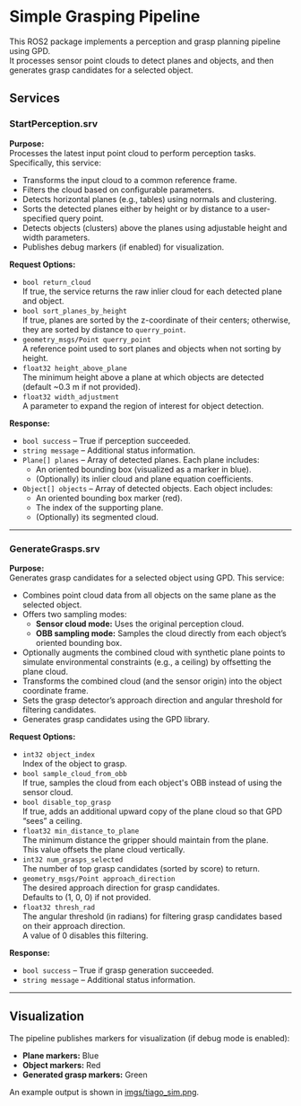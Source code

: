 # Simple Grasping Pipeline

This ROS2 package implements a perception and grasp planning pipeline using GPD.  
It processes sensor point clouds to detect planes and objects, and then generates grasp candidates for a selected object.

## Services

### StartPerception.srv
**Purpose:**  
Processes the latest input point cloud to perform perception tasks. Specifically, this service:
- Transforms the input cloud to a common reference frame.
- Filters the cloud based on configurable parameters.
- Detects horizontal planes (e.g., tables) using normals and clustering.
- Sorts the detected planes either by height or by distance to a user-specified query point.
- Detects objects (clusters) above the planes using adjustable height and width parameters.
- Publishes debug markers (if enabled) for visualization.

**Request Options:**
- `bool return_cloud`  
  If true, the service returns the raw inlier cloud for each detected plane and object.
- `bool sort_planes_by_height`  
  If true, planes are sorted by the z-coordinate of their centers; otherwise, they are sorted by distance to `querry_point`.
- `geometry_msgs/Point querry_point`  
  A reference point used to sort planes and objects when not sorting by height.
- `float32 height_above_plane`  
  The minimum height above a plane at which objects are detected (default ~0.3 m if not provided).
- `float32 width_adjustment`  
  A parameter to expand the region of interest for object detection.

**Response:**
- `bool success` – True if perception succeeded.
- `string message` – Additional status information.
- `Plane[] planes` – Array of detected planes. Each plane includes:
  - An oriented bounding box (visualized as a marker in blue).
  - (Optionally) its inlier cloud and plane equation coefficients.
- `Object[] objects` – Array of detected objects. Each object includes:
  - An oriented bounding box marker (red).
  - The index of the supporting plane.
  - (Optionally) its segmented cloud.

---

### GenerateGrasps.srv
**Purpose:**  
Generates grasp candidates for a selected object using GPD. This service:
- Combines point cloud data from all objects on the same plane as the selected object.
- Offers two sampling modes:
  - **Sensor cloud mode:** Uses the original perception cloud.
  - **OBB sampling mode:** Samples the cloud directly from each object’s oriented bounding box.
- Optionally augments the combined cloud with synthetic plane points to simulate environmental constraints (e.g., a ceiling) by offsetting the plane cloud.
- Transforms the combined cloud (and the sensor origin) into the object coordinate frame.
- Sets the grasp detector’s approach direction and angular threshold for filtering candidates.
- Generates grasp candidates using the GPD library.

**Request Options:**
- `int32 object_index`  
  Index of the object to grasp.
- `bool sample_cloud_from_obb`  
  If true, samples the cloud from each object's OBB instead of using the sensor cloud.
- `bool disable_top_grasp`  
  If true, adds an additional upward copy of the plane cloud so that GPD “sees” a ceiling.
- `float32 min_distance_to_plane`  
  The minimum distance the gripper should maintain from the plane.  
  This value offsets the plane cloud vertically.
- `int32 num_grasps_selected`  
  The number of top grasp candidates (sorted by score) to return.
- `geometry_msgs/Point approach_direction`  
  The desired approach direction for grasp candidates.  
  Defaults to (1, 0, 0) if not provided.
- `float32 thresh_rad`  
  The angular threshold (in radians) for filtering grasp candidates based on their approach direction.  
  A value of 0 disables this filtering.

**Response:**
- `bool success` – True if grasp generation succeeded.
- `string message` – Additional status information.

---

## Visualization

The pipeline publishes markers for visualization (if debug mode is enabled):
- **Plane markers:** Blue
- **Object markers:** Red
- **Generated grasp markers:** Green

An example output is shown in [imgs/tiago_sim.png](imgs/tiago_sim.png).
